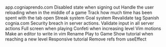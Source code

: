 <!-- markdownlint-disable-file -->
app.cogniaprendo.com
Disabled state when signing out
Handle the user reloading when in the middle of a game
Track how much time has been spent with the tab open
Streak system
Goal system
Revalidate tag
Spanish
cognia.com
Security breach in server actions. Validate input in all server actions
Full screen when playing
Confeti when increasing level
Vim motions
Make an editor to write in vim
Rename Play to Game
Show tutorial when reaching a new level
Responsive tutorial
Remove refs from useEffect
